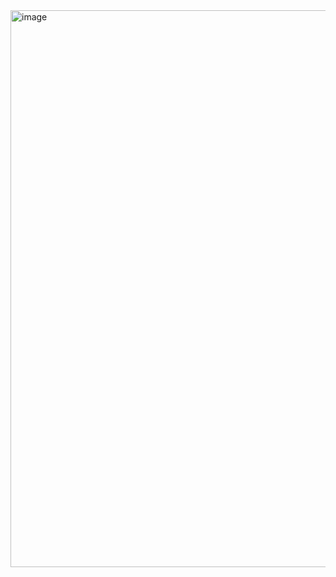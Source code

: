 <img width="516" height="891" alt="image" src="https://github.com/user-attachments/assets/0c1d4735-c67d-4ac6-85f3-6a84063c5904" />
